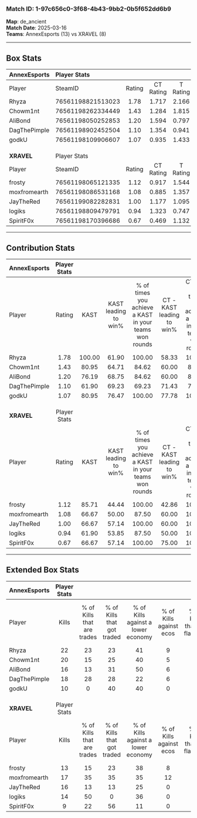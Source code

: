 ### Match ID: 1-97c656c0-3f68-4b43-9bb2-0b5f652dd6b9  
**Map**: de_ancient  
**Match Date**: 2025-03-16  
**Teams**: AnnexEsports (13) vs XRAVEL (8)  

---  

## Box Stats  

| **AnnexEsports** | Player Stats      |        |           |          |        |       |       |         |        |      |     |
| :- | :- | :-: | :-: | :-: | :-: | :-: | :-: | :-: | :-: | :-: | :-: |
| Player           | SteamID           | Rating | CT Rating | T Rating |  KAST  |  ADR  | Kills | Assists | Deaths | K/D  | HS% |
| Rhyza            | 76561198821513023 |  1.78  |   1.717   |  2.166   | 100.00 | 109.2 |  22   |    7    |   12   | 1.83 | 54  |
| Chowm1nt         | 76561198262334449 |  1.43  |   1.284   |  1.815   | 80.95  | 95.5  |  20   |    6    |   15   | 1.33 | 50  |
| AliBond          | 76561198050252853 |  1.20  |   1.594   |  0.797   | 76.19  | 86.8  |  16   |    5    |   15   | 1.07 | 56  |
| DagThePimple     | 76561198902452504 |  1.10  |   1.354   |  0.941   | 61.90  | 67.6  |  18   |    2    |   15   | 1.20 | 50  |
| godkU            | 76561198109906607 |  1.07  |   0.935   |  1.433   | 80.95  | 82.5  |  10   |   10    |   12   | 0.83 | 40  |
|                  |                   |        |           |          |        |       |       |         |        |      |     |
|                  |                   |        |           |          |        |       |       |         |        |      |     |
|                  |                   |        |           |          |        |       |       |         |        |      |     |
| **XRAVEL**       | Player Stats      |        |           |          |        |       |       |         |        |      |     |
| Player           | SteamID           | Rating | CT Rating | T Rating |  KAST  |  ADR  | Kills | Assists | Deaths | K/D  | HS% |
| frosty           | 76561198065121335 |  1.12  |   0.917   |  1.544   | 85.71  | 80.2  |  13   |    9    |   16   | 0.81 | 53  |
| moxfromearth     | 76561198086531168 |  1.08  |   0.885   |  1.357   | 66.67  | 77.1  |  17   |    3    |   17   | 1.00 | 52  |
| JayTheRed        | 76561199082282831 |  1.00  |   1.177   |  1.095   | 66.67  | 82.2  |  16   |    3    |   19   | 0.84 | 68  |
| logiks           | 76561198809479791 |  0.94  |   1.323   |  0.747   | 61.90  | 67.4  |  14   |    3    |   15   | 0.93 | 42  |
| SpiritF0x        | 76561198170396686 |  0.67  |   0.469   |  1.132   | 66.67  | 58.2  |   9   |   10    |   19   | 0.47 | 55  |
---  

## Contribution Stats  

| **AnnexEsports** | Player Stats |        |                      |                                                        |                           |                                                             |                          |                                                            |
| :- | :-: | :-: | :-: | :-: | :-: | :-: | :-: | :-: |
| Player           |    Rating    |  KAST  | KAST leading to win% | % of times you achieve a KAST in your teams won rounds | CT - KAST leading to win% | CT - % of times you achieve a KAST in your teams won rounds | T - KAST leading to win% | T - % of times you achieve a KAST in your teams won rounds |
| Rhyza            |     1.78     | 100.00 |        61.90         |                         100.00                         |           58.33           |                           100.00                            |          66.67           |                           100.00                           |
| Chowm1nt         |     1.43     | 80.95  |        64.71         |                         84.62                          |           60.00           |                            85.71                            |          71.43           |                           83.33                            |
| AliBond          |     1.20     | 76.19  |        68.75         |                         84.62                          |           60.00           |                            85.71                            |          83.33           |                           83.33                            |
| DagThePimple     |     1.10     | 61.90  |        69.23         |                         69.23                          |           71.43           |                            71.43                            |          66.67           |                           66.67                            |
| godkU            |     1.07     | 80.95  |        76.47         |                         100.00                         |           77.78           |                           100.00                            |          75.00           |                           100.00                           |
|                  |              |        |                      |                                                        |                           |                                                             |                          |                                                            |
|                  |              |        |                      |                                                        |                           |                                                             |                          |                                                            |
|                  |              |        |                      |                                                        |                           |                                                             |                          |                                                            |
| **XRAVEL**       | Player Stats |        |                      |                                                        |                           |                                                             |                          |                                                            |
| Player           |    Rating    |  KAST  | KAST leading to win% | % of times you achieve a KAST in your teams won rounds | CT - KAST leading to win% | CT - % of times you achieve a KAST in your teams won rounds | T - KAST leading to win% | T - % of times you achieve a KAST in your teams won rounds |
| frosty           |     1.12     | 85.71  |        44.44         |                         100.00                         |           42.86           |                           100.00                            |          45.45           |                           100.00                           |
| moxfromearth     |     1.08     | 66.67  |        50.00         |                         87.50                          |           60.00           |                           100.00                            |          44.44           |                           80.00                            |
| JayTheRed        |     1.00     | 66.67  |        57.14         |                         100.00                         |           60.00           |                           100.00                            |          55.56           |                           100.00                           |
| logiks           |     0.94     | 61.90  |        53.85         |                         87.50                          |           50.00           |                           100.00                            |          57.14           |                           80.00                            |
| SpiritF0x        |     0.67     | 66.67  |        57.14         |                         100.00                         |           75.00           |                           100.00                            |          50.00           |                           100.00                           |
---  

## Extended Box Stats  

| **AnnexEsports** | Player Stats |                            |                            |                                    |                         |                              |                                 |        |                             |                                     |                          |                               |                            |
| :- | :-: | :-: | :-: | :-: | :-: | :-: | :-: | :-: | :-: | :-: | :-: | :-: | :-: |
| Player           |    Kills     | % of Kills that are trades | % of Kills that got traded | % of Kills against a lower economy | % of Kills against ecos | % of Kills that are flawless | % of Kills that are close duels | Deaths | % of Deaths that get traded | % of Deaths against a lower economy | % of Deaths against ecos | % of Deaths that are flawless | % of Deaths that are close |
| Rhyza            |      22      |             23             |             23             |                 41                 |            9            |              68              |                9                |   12   |             42              |                 25                  |            0             |              42               |             17             |
| Chowm1nt         |      20      |             15             |             25             |                 40                 |            5            |              65              |                5                |   15   |             20              |                 27                  |            7             |              60               |             7              |
| AliBond          |      16      |             13             |             31             |                 50                 |            6            |              69              |                6                |   15   |             13              |                 13                  |            0             |              47               |             27             |
| DagThePimple     |      18      |             28             |             28             |                 22                 |            6            |              61              |                0                |   15   |             20              |                 33                  |            7             |              80               |             7              |
| godkU            |      10      |             0              |             40             |                 40                 |            0            |              80              |                0                |   12   |             25              |                 25                  |            0             |              33               |             17             |
|                  |              |                            |                            |                                    |                         |                              |                                 |        |                             |                                     |                          |                               |                            |
|                  |              |                            |                            |                                    |                         |                              |                                 |        |                             |                                     |                          |                               |                            |
|                  |              |                            |                            |                                    |                         |                              |                                 |        |                             |                                     |                          |                               |                            |
| **XRAVEL**       | Player Stats |                            |                            |                                    |                         |                              |                                 |        |                             |                                     |                          |                               |                            |
| Player           |    Kills     | % of Kills that are trades | % of Kills that got traded | % of Kills against a lower economy | % of Kills against ecos | % of Kills that are flawless | % of Kills that are close duels | Deaths | % of Deaths that get traded | % of Deaths against a lower economy | % of Deaths against ecos | % of Deaths that are flawless | % of Deaths that are close |
| frosty           |      13      |             15             |             23             |                 38                 |            8            |              62              |               23                |   16   |             38              |                 19                  |            0             |              69               |             6              |
| moxfromearth     |      17      |             35             |             35             |                 35                 |           12            |              59              |                6                |   17   |             18              |                 29                  |            0             |              76               |             0              |
| JayTheRed        |      16      |             13             |             13             |                 25                 |            0            |              63              |                6                |   19   |             26              |                 32                  |            5             |              63               |             5              |
| logiks           |      14      |             50             |             0              |                 36                 |            0            |              57              |               21                |   15   |             20              |                 20                  |            0             |              87               |             7              |
| SpiritF0x        |      9       |             22             |             56             |                 11                 |            0            |              11              |               22                |   19   |             37              |                 21                  |            0             |              53               |             5              |
